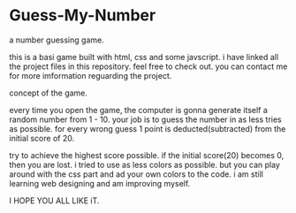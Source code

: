# Guess-My-Number
a number guessing game.

this is a basi game built with html, css and some javscript.
i have linked all the project files in this repository. feel free to check out.
you can contact me for more imformation reguarding the project.

concept of the game.

every time you open the game, the computer is gonna generate itself a random number from 1 - 10.
your job is to guess the number in as less tries as possible.
for every wrong guess 1 point is deducted(subtracted) from the initial score of 20.

try to achieve the highest score possible.
if the initial score(20) becomes 0, then you are lost.
i tried to use as less colors as possible. but you can play around with the css part and ad your own colors to the code.
i am still learning web designing and am improving myself.
 
I HOPE YOU ALL LIKE iT.
 
